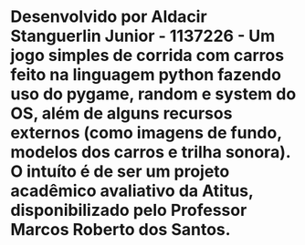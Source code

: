 # Desenvolvido por Aldacir Stanguerlin Junior - 1137226 - Um jogo simples de corrida com carros feito na linguagem python fazendo uso do pygame, random e system do OS, além de alguns recursos externos (como imagens de fundo, modelos dos carros e trilha sonora). O intuíto é de ser um projeto acadêmico avaliativo da Atitus, disponibilizado pelo Professor Marcos Roberto dos Santos.
